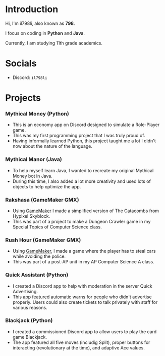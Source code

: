 # Introduction
Hi, I'm il798li, also known as __798__.

I focus on coding in __Python__ and __Java__.

Currently, I am studying 11th grade academics.

# Socials
- Discord: `il798li`

# Projects
### Mythical Money (Python)
- This is an economy app on Discord designed to simulate a Role-Player game.
- This was my first programming project that I was truly proud of.
- Having informally learned Python, this project taught me a lot I didn't now about the nature of the language.

### Mythical Manor (Java)
- To help myself learn Java, I wanted to recreate my original Mythical Money bot in Java.
- During this time, I also added a lot more creativity and used lots of objects to help optimize the app.
  
### Rakshasa (GameMaker GMX)
- Using [GameMaker](https://gamemaker.io/en) I made a simplified version of The Catacombs from Hypixel Skyblock.
- This was part of a project to make a Dungeon Crawler game in my Special Topics of Computer Science class.

### Rush Hour (GameMaker GMX)
- Using [GameMaker](https://gamemaker.io/en), I made a game where the player has to steal cars while avoiding the police.
- This was part of a post-AP unit in my AP Computer Science A class.
  
### Quick Assistant (Python)
- I created a Discord app to help with moderation in the server Quick Advertising.
- This app featured automatic warns for people who didn't advertise properly. Users could also create tickets to talk privately with staff for various reasons.

### Blackjack (Python)
- I created a commissioned Discord app to allow users to play the card game Blackjack.
- The app featured all five moves (includig Split), proper buttons for interacting (revolutionary at the time), and adaptive Ace values.

